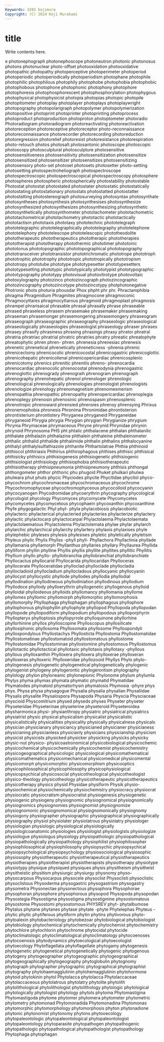 ```yaml
---
Keywords: 3203 kojimura
Copyright: (C) 2024 Koji Murakami
---
```


# title

Write contents here.



e photonephograph photonephoscope photoneutron photonic photonosus photons
photonuclear photo-offset photooxidation photooxidative photopathic photopathy photoperceptive photoperimeter photoperiod photoperiodic
photoperiodically photoperiodism photophane photophile photophilic photophilous photophily photophobe photophobia photophobic
photophobous photophone photophonic photophony photophore photophoresis photophosphorescent photophosphorylation photophygous photophysical
photophysicist photopia photopias photopic photopile photopitometer photoplay photoplayer photoplays photoplaywright
photopography photopolarigraph photopolymer photopolymerization photopositive photoprint photoprinter photoprinting photoprocess photoproduct
photoproduction photoproton photoptometer photoradio Photoradiogram photoradiogram photoreactivating photoreactivation photoreception photoreceptive
photoreceptor photo-reconnaissance photoreconnaissance photorecorder photorecording photoreduction photoregression photorelief photoresist photoresistance
photorespiration photo-retouch photos photosalt photosantonic photoscope photoscopic photoscopy photosculptural photosculpture
photosensitive photosensitiveness photosensitivity photosensitization photosensitize photosensitized photosensitizer photosensitizes photosensitizing photosensory
photo-set photoset photosets photosetter photo-setting photosetting photospectroheliograph photospectroscope photospectroscopic photospectroscopical
photospectroscopy photosphere photospheres photospheric photospherically photostability photostable Photostat photostat photostated
photostater photostatic photostatically photostating photostationary photostats photostatted photostatter photostatting photostereograph
photosurveying photosyntax photosynthate photosyntheses photosynthesis photosynthesises photosynthesize photosynthesized photosynthesizes photosynthesizing
photosynthetic photosynthetically photosynthometer phototachometer phototachometric phototachometrical phototachometry phototactic phototactically phototactism
phototaxis phototaxy phototechnic phototelegraph phototelegraphic phototelegraphically phototelegraphy phototelephone phototelephony phototelescope
phototelescopic phototheodolite phototherapeutic phototherapeutics phototherapic phototherapies phototherapist phototherapy photothermic phototimer
phototonic phototonus phototopographic phototopographical phototopography phototransceiver phototransistor phototrichromatic phototrope phototroph
phototrophic phototrophy phototropic phototropically phototropism phototropy phototube phototype phototypesetter phototypesetters
phototypesetting phototypic phototypically phototypist phototypographic phototypography phototypy photovisual photovitrotype photovoltaic
photoxylography photozinco photozincograph photozincographic photozincography photozincotype photozincotypy photphotonegative Photronic phots
photuria phousdar Phox phpht phr phr. Phractamphibia phragma Phragmidium Phragmites
phragmocone phragmoconic Phragmocyttares phragmocyttarous phragmoid phragmoplast phragmosis phrampel phrarisaical phrasable
phrasal phrasally phrase phraseable phrased phraseless phrasem phrasemake phrasemaker phrasemaking
phraseman phrasemonger phrasemongering phrasemongery phraseogram phraseograph phraseographic phraseography phraseologic phraseological
phraseologically phraseologies phraseologist phraseology phraser phrases phrasey phrasify phrasiness phrasing
phrasings phrasy phrator phratral phratria phratriac phratrial phratric phratries phratry
phreatic phreatophyte phreatophytic phren phren- phren. phrenesia phrenesiac phrenesis phrenetic
phrenetical phrenetically phreneticness -phrenia phrenic phrenicectomy phrenicocolic phrenicocostal phrenicogastric phrenicoglottic
phrenicohepatic phrenicolienal phrenicopericardiac phrenicosplenic phrenicotomy phrenics phrenitic phrenitis phreno- phrenocardia
phrenocardiac phrenocolic phrenocostal phrenodynia phrenogastric phrenoglottic phrenogrady phrenograih phrenogram phrenograph
phrenography phrenohepatic phrenol phrenologer phrenologic phrenological phrenologically phrenologies phrenologist phrenologists
phrenologize phrenology phrenomagnetism phrenomesmerism phrenopathia phrenopathic phrenopathy phrenopericardiac phrenoplegia phrenoplegy
phrenosin phrenosinic phrenospasm phrenosplenic phrenotropic phrenoward phrensied phrensies phrensy phrensying
Phrixus phronemophobia phronesis Phronima Phronimidae phrontisterion phrontisterium phrontistery Phryganea phryganeid
Phryganeidae phryganeoid Phrygia phrygia Phrygian phrygian Phrygianize phrygium Phryma Phrymaceae
phrymaceous Phryne phrynid Phrynidae phrynin phrynoid Phrynosoma PHS pht phtalic
phthalacene phthalan phthalanilic phthalate phthalazin phthalazine phthalein phthaleine phthaleinometer phthalic
phthalid phthalide phthalimide phthalin phthalins phthalocyanine phthalyl phthalylsulfathiazole phthanite Phthartolatrae
Phthia phthinoid phthiocol phthiriasis Phthirius phthirophagous phthises phthisic phthisical phthisicky
phthisics phthisiogenesis phthisiogenetic phthisiogenic phthisiologist phthisiology phthisiophobia phthisiotherapeutic phthisiotherapy phthisipneumonia
phthisipneumony phthisis phthongal phthongometer phthor phthoric phu phugoid Phuket phulkari
phulwa phulwara phut phuts phycic Phyciodes phycite Phycitidae phycitol phyco-
phycochrom phycochromaceae phycochromaceous phycochrome Phycochromophyceae phycochromophyceous phycocolloid phycocyanin phycocyanogen Phycodromidae
phycoerythrin phycography phycological phycologist phycology Phycomyces phycomycete Phycomycetes phycomycetes phycomycetous
phycophaein phycoxanthin phycoxanthine Phyfe phygogalactic Phyl phyl- phyla phylacobiosis phylacobiotic
phylacteric phylacterical phylacteried phylacteries phylacterize phylactery phylactic phylactocarp phylactocarpal Phylactolaema
Phylactolaemata phylactolaematous Phylactolema Phylactolemata phylae phylar phylarch phylarchic phylarchical phylarchy
phylartery phylaxis phylaxises phyle phylephebic phyleses phylesis phylesises phyletic phyletically
phyletism Phyleus phylic Phylis Phyliss -phyll phyll- Phyllachora Phyllactinia phyllade
phyllamania phyllamorph Phyllanthus phyllaries phyllary Phyllaurea Phyllida phylliform phyllin phylline
Phyllis phyllis phyllite phyllites phyllitic Phyllitis Phyllium phyllo phyllo- phyllobranchia
phyllobranchial phyllobranchiate Phyllocactus phyllocarid Phyllocarida phyllocaridan Phylloceras phyllocerate Phylloceratidae phylloclad
phylloclade phyllocladia phyllocladioid phyllocladium phyllocladous phyllocyanic phyllocyanin phyllocyst phyllocystic phyllode
phyllodes phyllodia phyllodial phyllodination phyllodineous phyllodiniation phyllodinous phyllodium Phyllodoce phyllody
phylloerythrin phyllogenetic phyllogenous phylloid phylloidal phylloideous phylloids phyllomancy phyllomania phyllome
phyllomes phyllomic phyllomorph phyllomorphic phyllomorphosis phyllomorphy Phyllophaga phyllophagan phyllophagous phyllophore
phyllophorous phyllophyllin phyllophyte phyllopod Phyllopoda phyllopodan phyllopode phyllopodiform phyllopodium phyllopodous
phylloporphyrin Phyllopteryx phylloptosis phyllopyrrole phylloquinone phyllorhine phyllorhinine phyllos phylloscopine Phylloscopus
phyllosilicate phyllosiphonic phyllosoma Phyllosomata phyllosome Phyllospondyli phyllospondylous Phyllostachys Phyllosticta Phyllostoma
Phyllostomatidae Phyllostomatinae phyllostomatoid phyllostomatous phyllostome Phyllostomidae Phyllostominae phyllostomine phyllostomous Phyllostomus
phyllotactic phyllotactical phyllotaxic phyllotaxis phyllotaxy -phyllous phyllous phylloxanthin Phylloxera phylloxera
phylloxerae phylloxeran phylloxeras phylloxeric Phylloxeridae phyllozooid Phyllys Phylo phylo- phylogenesis
phylogenetic phylogenetical phylogenetically phylogenic phylogenist phylogeny phylogerontic phylogerontism phylography phylology
phylon phyloneanic phylonepionic Phylonome phylum phylumla Phylys phyma phymas phymata
phymatic phymatid Phymatidae Phymatodes phymatoid phymatorhysin phymatosis Phymosia -phyre phys
phys. Physa physa physagogue Physalia physalia physalian Physaliidae Physalis physalite
Physalospora Physapoda Physaria Physcia Physciaceae physcioid Physcomitrium physed physeds physes
Physeter physeter Physeteridae Physeterinae physeterine physeteroid Physeteroidea physharmonica physi- physianthropy
physiatric physiatrical physiatrics physiatrist physic physical physicalism physicalist physicalistic physicalistically
physicalities physicality physically physicalness physicals physician physicianary physiciancy physicianed physicianer
physicianess physicianing physicianless physicianly physicians physicianship physicism physicist physicists physicked
physicker physicking physicks physicky physic-nut physico- physicoastronomical physicobiological physicochemic physicochemical
physicochemically physicochemist physicochemistry physicogeographical physicologic physicological physicomathematical physicomathematics physicomechanical physicomedical
physicomental physicomorph physicomorphic physicomorphism physicooptics physicophilosophical physicophilosophy physicophysiological physicopsychical physicosocial
physicotheological physicotheologist physico-theology physicotheology physicotherapeutic physicotherapeutics physicotherapy physics physid Physidae
physiform Physik physio- physiochemical physiochemically physiochemistry physiocracy physiocrat physiocratic physiocratism
physiocratist physiogenesis physiogenetic physiogenic physiogeny physiognomic physiognomical physiognomically physiognomics physiognomies
physiognomist physiognomize physiognomonic physiognomonical physiognomonically physiognomy physiogony physiographer physiographic physiographical
physiographically physiography physiol physiolater physiolatrous physiolatry physiologer physiologian physiologic physiological
physiologically physiologicoanatomic physiologies physiologist physiologists physiologize physiologue physiologus physiology physiopathologic
physiopathological physiopathologically physiopathology physiophilist physiophilosopher physiophilosophical physiophilosophy physiopsychic physiopsychical physiopsychological
physiopsychology physiosociological physiosophic physiosophy physiotherapeutic physiotherapeutical physiotherapeutics physiotherapies physiotherapist physiotherapists
physiotherapy physiotype physiotypy physique physiqued physiques physis physitheism physitheist physitheistic
physitism physiurgic physiurgy physnomy physo- physocarpous Physocarpus physocele physoclist Physoclisti
physoclistic physoclistous Physoderma physogastric physogastrism physogastry physometra Physonectae physonectous physophora
Physophorae physophoran physophore physophorous physopod Physopoda physopodan Physostegia Physostigma physostigma
physostigmine physostomatous physostome Physostomi physostomous PHYSREV phyt- phytalbumose Phytalus phytane
phytanes phytase phytate -phyte Phytelephas Phyteus -phytic phytic phytiferous phytiform
phytin phytins phytivorous phyto- phytoalexin phytobacteriology phytobezoar phytobiological phytobiologist phytobiology
phytochemical phytochemically phytochemist phytochemistry phytochlore phytochlorin phytochrome phytocidal phytocide phytoclimatologic
phytoclimatological phytoclimatology phytocoenoses phytocoenosis phytodynamics phytoecological phytoecologist phytoecology Phytoflagellata phytoflagellate
phytogamy phytogenesis phytogenetic phytogenetical phytogenetically phytogenic phytogenous phytogeny phytogeographer phytogeographic
phytogeographical phytogeographically phytogeography phytoglobulin phytognomy phytograph phytographer phytographic phytographical phytographist
phytography phytohaemagglutinin phytohemagglutinin phytohormone phytoid phytokinin phytol Phytolacca phytolacca Phytolaccaceae
phytolaccaceous phytolatrous phytolatry phytolite phytolith phytolithological phytolithologist phytolithology phytologic phytological
phytologically phytologist phytology phytols phytoma Phytomastigina Phytomastigoda phytome phytomer phytomera
phytometer phytometric phytometry phytomonad Phytomonadida Phytomonadina Phytomonas phytomorphic phytomorphology phytomorphosis
phyton phytonadione phytonic phytonomist phytonomy phytons phytooecology phytopaleontologic phytopaleontological phytopaleontologist
phytopaleontology phytoparasite phytopathogen phytopathogenic phytopathologic phytopathological phytopathologist phytopathology Phytophaga phytophagan
